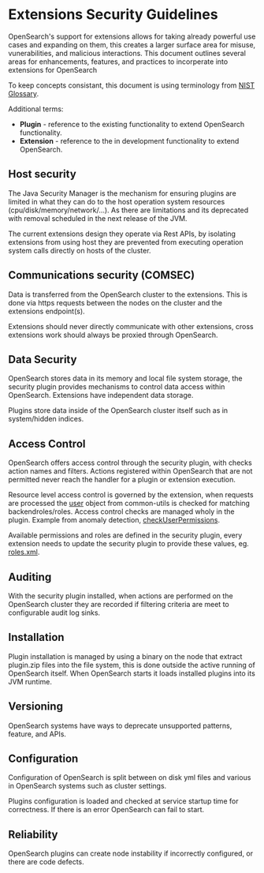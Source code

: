 # Extensions Security Guidelines

OpenSearch's support for extensions allows for taking already powerful use cases and expanding on them, this creates a larger surface area for misuse, vunerabilities, and malicious interactions.  This document outlines several areas for enhancements, features, and practices to incorperate into extensions for OpenSearch

To keep concepts consistant, this document is using terminology from [NIST Glossary](https://csrc.nist.gov/glossary).

Additional terms:
* **Plugin** - reference to the existing functionality to extend OpenSearch functionality.
* **Extension** - reference to the in development functionality to extend OpenSearch.

## Host security

The Java Security Manager is the mechanism for ensuring plugins are limited in what they can do to the host operation system resources (cpu/disk/memory/network/...).  As there are limitations and its deprecated with removal scheduled in the next release of the JVM.

The current extensions design they operate via Rest APIs, by isolating extensions from using host they are prevented from executing operation system calls directly on hosts of the cluster.

## Communications security (COMSEC)

Data is transferred from the OpenSearch cluster to the extensions.  This is done via https requests between the nodes on the cluster and the extensions endpoint(s).

Extensions should never directly communicate with other extensions, cross extensions work should always be proxied through OpenSearch.

## Data Security

OpenSearch stores data in its memory and local file system storage, the security plugin provides mechanisms to control data access within OpenSearch.  Extensions have independent data storage.

Plugins store data inside of the OpenSearch cluster itself such as in system/hidden indices.

## Access Control

OpenSearch offers access control through the security plugin, with checks action names and filters.  Actions registered within OpenSearch that are not permitted never reach the handler for a plugin or extension execution.

Resource level access control is governed by the extension, when requests are processed the [user](https://github.com/opensearch-project/common-utils/blob/main/src/main/java/org/opensearch/commons/authuser/User.java) object from common-utils is checked for matching backendroles/roles.  Access control checks are managed wholy in the plugin.  Example from anomaly detection, [checkUserPermissions](https://github.com/opensearch-project/anomaly-detection/blob/875b03c1c7596cb34d74fea285c28d949cfb0d19/src/main/java/org/opensearch/ad/util/ParseUtils.java#L568).

Available permissions and roles are defined in the security plugin, every extension needs to update the security plugin to provide these values, eg. [roles.xml](https://github.com/opensearch-project/security/blob/main/config/roles.yml).

## Auditing

With the security plugin installed, when actions are performed on the OpenSearch cluster they are recorded if filtering criteria are meet to configurable audit log sinks.

## Installation

Plugin installation is managed by using a binary on the node that extract plugin.zip files into the file system, this is done outside the active running of OpenSearch itself.  When OpenSearch starts it loads installed plugins into its JVM runtime.

## Versioning

OpenSearch systems have ways to deprecate unsupported patterns, feature, and APIs.

## Configuration

Configuration of OpenSearch is split between on disk yml files and various in OpenSearch systems such as cluster settings.

Plugins configuration is loaded and checked at service startup time for correctness.  If there is an error OpenSearch can fail to start.

## Reliability

OpenSearch plugins can create node instability if incorrectly configured, or there are code defects.